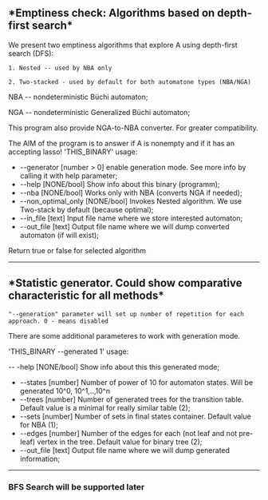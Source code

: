 <h2>*Emptiness check: Algorithms based on depth-first search*</h2>

We present two emptiness algorithms that explore A using depth-first search (DFS):

    1. Nested -- used by NBA only

    2. Two-stacked - used by default for both automatone types (NBA/NGA)

 NBA -- nondeterministic Büchi automaton;

 NGA -- nondeterministic Generalized Büchi automaton;

This program also provide NGA-to-NBA converter. For greater compatibility.

The AIM of the program is to answer if A is nonempty and if it has an accepting lasso!
'THIS_BINARY' usage:

- --generator         [number > 0]    enable generation mode. See more info by calling it with help parameter;
- --help              [NONE/bool]     Show info about this binary (programm);
- --nba               [NONE/bool]     Works only with NBA (converts NGA if needed);
- --non_optimal_only  [NONE/bool]     Invokes Nested algorithm. We use Two-stack by default (because optimal);
- --in_file           [text]          Input file name where we store interested automaton;
- --out_file          [text]          Output file name where we will dump converted automaton (if will exist);

Return true or false for selected algorithm

************************

<h2>*Statistic generator. Could show comparative characteristic for all methods*</h2>

    "--generation" parameter will set up number of repetition for each approach. 0 - means disabled
        
There are some additional parameteres to work with generation mode. 

'THIS_BINARY --generated 1' usage:

-- -help          [NONE/bool]     Show info about this this generated mode;
- --states        [number]        Number of power of 10 for automaton states. Will be generated 10^0, 10^1,..,10^n
- --trees         [number]        Number of generated trees for the transition table. Default value is a minimal for really similar table (2);
- --sets          [number]        Number of sets in final states container. 
                                  Default value for NBA (1);
- --edges         [number]        Number of the edges for each (not leaf and not pre-leaf) vertex in the tree. 
                                  Default value for binary tree (2);
- --out_file      [text]          Output file name where we will dump generated information;

************************

<h3>BFS Search will be supported later</h3>
